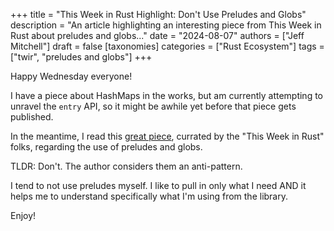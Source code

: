 +++
title = "This Week in Rust Highlight: Don't Use Preludes and Globs"
description = "An article highlighting an interesting piece from This Week in Rust about preludes and globs..."
date = "2024-08-07"
authors = ["Jeff Mitchell"]
draft = false
[taxonomies]
categories = ["Rust Ecosystem"]
tags = ["twir", "preludes and globs"]
+++

Happy Wednesday everyone!

I have a piece about HashMaps in the works, but am currently attempting to unravel the `entry` API, so it might be awhile yet before that piece gets published.

In the meantime, I read this [great piece](https://corrode.dev/blog/dont-use-preludes-and-globs/), currated by the "This Week in Rust" folks, regarding the use of preludes and globs.

TLDR: Don't. The author considers them an anti-pattern.

I tend to not use preludes myself. I like to pull in only what I need AND it helps me to understand specifically what I'm using from the library.

Enjoy!
